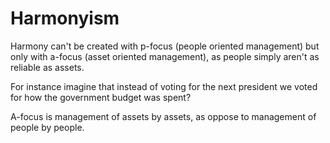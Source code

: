# Harmonyism

Harmony can't be created with p-focus (people oriented management) but only with a-focus (asset oriented management), as people simply aren't as reliable as assets.

For instance imagine that instead of voting for the next president we voted for how the government budget was spent?

A-focus is management of assets by assets, as oppose to management of people by people.


